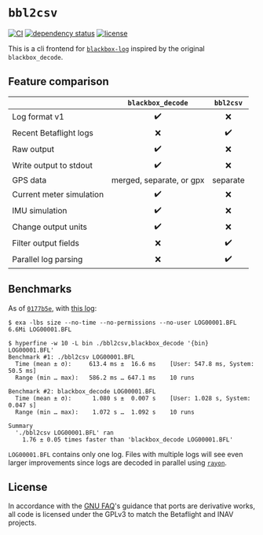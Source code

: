 # `bbl2csv`

[![CI](https://github.com/blackbox-log/bbl2csv/actions/workflows/ci.yaml/badge.svg)](https://github.com/blackbox-log/bbl2csv/actions/workflows/ci.yaml)
[![dependency status](https://deps.rs/repo/github/blackbox-log/bbl2csv/status.svg)](https://deps.rs/repo/github/blackbox-log/bbl2csv)
[![license](https://img.shields.io/github/license/blackbox-log/bbl2csv)](https://github.com/blackbox-log/bbl2csv/blob/main/COPYING)

This is a cli frontend for [`blackbox-log`][bb-log] inspired by the original
`blackbox_decode`.

## Feature comparison

|                          | `blackbox_decode` | `bbl2csv` |
|--------------------------|:-----------------:|:---------:|
| Log format v1            | ✔️ | ❌ |
| Recent Betaflight logs   | ❌ | ✔️ |
| Raw output               | ✔️ | ❌ |
| Write output to stdout   | ✔️ | ❌ |
| GPS data                 | merged, separate, or gpx | separate |
| Current meter simulation | ✔️ | ❌ |
| IMU simulation           | ✔️ | ❌ |
| Change output units      | ✔️ | ❌ |
| Filter output fields     | ❌ | ✔️ |
| Parallel log parsing     | ❌ | ✔️ |

## Benchmarks

As of [`0177b5e`](https://github.com/blackbox-log/bbl2csv/commit/0177b5effc338284e09dd50fc5756fd1120f6613), with [this log](https://github.com/gimbal-ghost/gimbal-ghost/blob/49d774a9f18f1ac8055e636d4dfa95090c9b2cb8/test/LOG00001.BFL):

```shell
$ exa -lbs size --no-time --no-permissions --no-user LOG00001.BFL
6.6Mi LOG00001.BFL

$ hyperfine -w 10 -L bin ./bbl2csv,blackbox_decode '{bin} LOG00001.BFL'
Benchmark #1: ./bbl2csv LOG00001.BFL
  Time (mean ± σ):     613.4 ms ±  16.6 ms    [User: 547.8 ms, System: 50.5 ms]
  Range (min … max):   586.2 ms … 647.1 ms    10 runs

Benchmark #2: blackbox_decode LOG00001.BFL
  Time (mean ± σ):      1.080 s ±  0.007 s    [User: 1.028 s, System: 0.047 s]
  Range (min … max):    1.072 s …  1.092 s    10 runs

Summary
  './bbl2csv LOG00001.BFL' ran
    1.76 ± 0.05 times faster than 'blackbox_decode LOG00001.BFL'
```

`LOG00001.BFL` contains only one log. Files with multiple logs will see even
larger improvements since logs are decoded in parallel using
[`rayon`](https://lib.rs/crates/rayon).

## License

In accordance with the [GNU FAQ][gpl-ports]'s guidance that ports are
derivative works, all code is licensed under the GPLv3 to match the Betaflight
and INAV projects.

[bb-log]: https://github.com/blackbox-log/blackbox-log
[gpl-ports]: https://www.gnu.org/licenses/gpl-faq.html#TranslateCode
